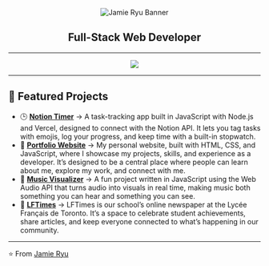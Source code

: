 <p align="center">
  <img src="./readme-banner.png" alt="Jamie Ryu Banner" />
</p>
<h2 align="center">Full-Stack Web Developer</h2>

---
<p align="center">
  <img src="https://skillicons.dev/icons?i=js,ts,html,css,react,nodejs,express,py,java,git,figma,photoshop,docker,vscode,vercel" />
</p>

---

## 🌟 Featured Projects  

- 🕒 **[Notion Timer](#)** → A task-tracking app built in JavaScript with Node.js and Vercel, designed to connect with the Notion API. It lets you tag tasks with emojis, log your progress, and keep time with a built-in stopwatch.
- 🎨 **[Portfolio Website](https://jamieryus.com/)** → My personal website, built with HTML, CSS, and JavaScript, where I showcase my projects, skills, and experience as a developer. It’s designed to be a central place where people can learn about me, explore my work, and connect with me.
- 🎵 **[Music Visualizer](#)** → A fun project written in JavaScript using the Web Audio API that turns audio into visuals in real time, making music both something you can hear and something you can see.
- 🤖 **[LFTimes](#)** → LFTimes is our school’s online newspaper at the Lycée Français de Toronto. It’s a space to celebrate student achievements, share articles, and keep everyone connected to what’s happening in our community.

---

⭐️ From [Jamie Ryu](https://github.com/mijnap1)
